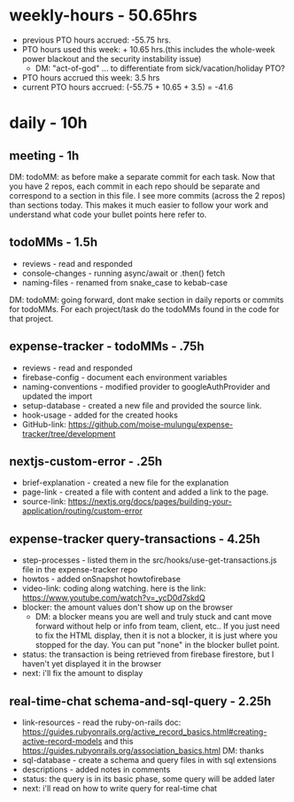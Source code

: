 # weekly-hours - 50.65hrs

* previous PTO hours accrued: -55.75 hrs. 
* PTO hours used this week: + 10.65 hrs.(this includes the whole-week power blackout and the security instability issue)
  * DM: "act-of-god" ... to differentiate from sick/vacation/holiday PTO?
* PTO hours accrued this week: 3.5 hrs
* current PTO hours accrued: (-55.75 + 10.65 + 3.5) = -41.6

# daily - 10h

## meeting - 1h

DM: todoMM: as before make a separate commit for each task. Now that you have 2 repos, each commit in each repo should be separate and correspond to a section in this file. I see more commits (across the 2 repos) than sections today. This makes it much easier to follow your work and understand what code your bullet points here refer to.

## todoMMs - 1.5h
* reviews - read and responded
* console-changes - running async/await or .then() fetch
* naming-files - renamed from snake_case to kebab-case

DM: todoMM: going forward, dont make section in daily reports or commits for todoMMs. For each project/task do the todoMMs found in the code for that project. 


## expense-tracker - todoMMs - .75h
* reviews - read and responded
* firebase-config - document each environment variables
* naming-conventions - modified provider to googleAuthProvider and updated the import
* setup-database - created a new file and provided the source link.
* hook-usage - added for the created hooks
* GitHub-link: https://github.com/moise-mulungu/expense-tracker/tree/development

## nextjs-custom-error - .25h
* brief-explanation - created a new file for the explanation
* page-link - created a file with content and added a link to the page.
* source-link: https://nextjs.org/docs/pages/building-your-application/routing/custom-error

## expense-tracker query-transactions - 4.25h
* step-processes - listed them in the src/hooks/use-get-transactions.js file in the expense-tracker repo
* howtos - added onSnapshot howtofirebase
* video-link: coding along watching. here is the link: https://www.youtube.com/watch?v=_ycD0d7skdQ
* blocker: the amount values don't show up on the browser
  * DM: a blocker means you are well and truly stuck and cant move forward without help or info from team, client, etc.. If you just need to fix the HTML display, then it is not a blocker, it is just where you stopped for the day. You can put "none" in the blocker bullet point.
* status: the transaction is being retrieved from firebase firestore, but I haven't yet displayed it in the browser
* next: i'll fix the amount to display

## real-time-chat schema-and-sql-query - 2.25h
* link-resources - read the ruby-on-rails doc: https://guides.rubyonrails.org/active_record_basics.html#creating-active-record-models and this https://guides.rubyonrails.org/association_basics.html DM: thanks
* sql-database - create a schema and query files in with sql extensions
* descriptions - added notes in comments
* status: the query is in its basic phase, some query will be added later
* next: i'll read on how to write query for real-time chat
